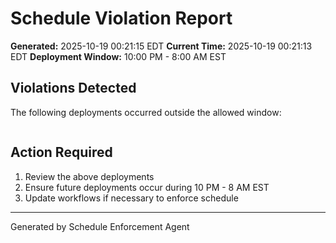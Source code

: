 # Schedule Violation Report

**Generated:** 2025-10-19 00:21:15 EDT
**Current Time:** 2025-10-19 00:21:13 EDT
**Deployment Window:** 10:00 PM - 8:00 AM EST

## Violations Detected

The following deployments occurred outside the allowed window:

```

```

## Action Required

1. Review the above deployments
2. Ensure future deployments occur during 10 PM - 8 AM EST
3. Update workflows if necessary to enforce schedule

---

Generated by Schedule Enforcement Agent
